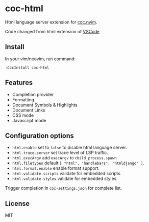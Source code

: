 # coc-html

Html language server extension for [coc.nvim](https://github.com/neoclide/coc.nvim).

Code changed from html extension of [VSCode](https://github.com/Microsoft/vscode/tree/master/extensions/html-language-features)

## Install

In your vim/neovim, run command:

```
:CocInstall coc-html
```

## Features

- Completion provider
- Formatting
- Document Symbols & Highlights
- Document Links
- CSS mode
- Javascript mode

## Configuration options

- `html.enable` set to `false` to disable html language server.
- `html.trace.server` set trace level of LSP traffic.
- `html.execArgv` add `execArgv` to `child_process.spawn`
- `html.filetypes` default `[ "html", "handlebars", "htmldjango" ]`.
- `html.format.enable` enable format support.
- `html.validate.scripts` validate for embedded scripts.
- `html.validate.styles` validate for embedded styles.

Trigger completion in `coc-settings.json` for complete list.

## License

MIT
